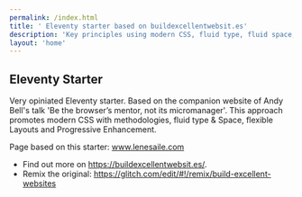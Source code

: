 ```yaml
---
permalink: /index.html
title: ' Eleventy starter based on buildexcellentwebsit.es'
description: 'Key principles using modern CSS, fluid type, fluid space, flexible layout and progressive enhancement will help you to build better front-ends that work for everyone.'
layout: 'home'
---
```


## Eleventy Starter

Very opiniated Eleventy starter. Based on the companion website of Andy Bell's talk 'Be the browser’s mentor, not its micromanager'.
This approach promotes modern CSS with methodologies, fluid type & Space, flexible Layouts and Progressive Enhancement.

Page based on this starter: www.lenesaile.com

- Find out more on https://buildexcellentwebsit.es/.
- Remix the original: https://glitch.com/edit/#!/remix/build-excellent-websites
